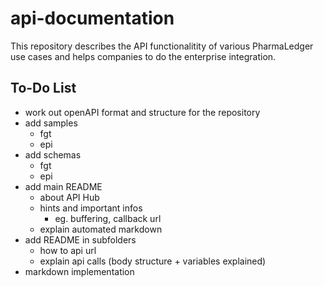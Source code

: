 # api-documentation
This repository describes the API functionalitity of various PharmaLedger use cases and helps companies to do the enterprise integration.

## To-Do List

- work out openAPI format and structure for the repository
- add samples
  - fgt
  - epi
- add schemas
  - fgt
  - epi
- add main README
  - about API Hub
  - hints and important infos
    - eg. buffering, callback url
  - explain automated markdown
- add README in subfolders
  - how to api url
  - explain api calls (body structure + variables explained)
- markdown implementation
